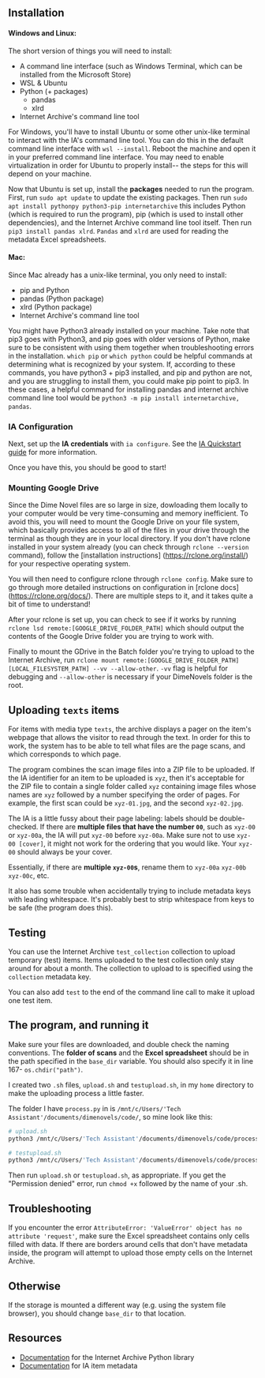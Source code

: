 ## Installation
#### Windows and Linux: 
The short version of things you will need to install:
- A command line interface (such as Windows Terminal, which can be installed from the Microsoft Store)
- WSL & Ubuntu
- Python (+ packages)
    - pandas
    - xlrd
- Internet Archive's command line tool

For Windows, you'll have to install Ubuntu or some other unix-like terminal to interact with the IA's command line tool. You can do this in the default command line interface with `wsl --install`. Reboot the machine and open it in your preferred command line interface. You may need to enable virtualization in order for Ubuntu to properly install-- the steps for this will depend on your machine.

Now that Ubuntu is set up, install the **packages** needed to run the program. First, run `sudo apt update` to update the existing packages. Then run `sudo apt install pythonpy python3-pip internetarchive` this includes Python (which is required to run the program), pip (which is used to install other dependencies), and the Internet Archive command line tool itself. Then run `pip3 install pandas xlrd`. `Pandas` and `xlrd` are used for reading the metadata Excel spreadsheets.

#### Mac:
Since Mac already has a unix-like terminal, you only need to install:
- pip and Python 
- pandas (Python package)
- xlrd (Python package)
- Internet Archive's command line tool

You might have Python3 already installed on your machine. Take note that pip3 goes with Python3, and pip goes with older versions of Python, make sure to be consistent with using them together when troubleshooting errors in the installation. ```which pip``` or ```which python``` could be helpful commands at determining what is recognized by your system. If, according to these commands, you have python3 + pip3 installed, and pip and python are not, and you are struggling to install them, you could make pip point to pip3. In these cases, a helpful command for installing pandas and internet archive command line tool would be ```python3 -m pip install internetarchive, pandas```. 

### IA Configuration
Next, set up the **IA credentials** with `ia configure`. See the [IA Quickstart guide](https://archive.org/services/docs/api/internetarchive/quickstart.html) for more information.

Once you have this, you should be good to start! 

### Mounting Google Drive
Since the Dime Novel files are so large in size, dowloading them locally to your computer would be very time-consuming and memory inefficient. To avoid this, you will need to mount the Google Drive on your file system, which basically provides access to all of the files in your drive through the terminal as though they are in your local directory. If you don't have rclone installed in your system already (you can check through ```rclone --version``` command), follow the [installation instructions] (https://rclone.org/install/) for your respective operating system. 

You will then need to configure rclone through ```rclone config```. Make sure to go through more detailed instructions on configuration in [rclone docs] (https://rclone.org/docs/). There are multiple steps to it, and it takes quite a bit of time to understand!

After your rclone is set up, you can check to see if it works by running ```rclone lsd remote:[GOOGLE_DRIVE_FOLDER_PATH]``` which should output the contents of the Google Drive folder you are trying to work with. 

Finally to mount the GDrive in the Batch folder you're trying to upload to the Internet Archive, run ```rclone mount remote:[GOOGLE_DRIVE_FOLDER_PATH] [LOCAL_FILESYSTEM_PATH] --vv --allow-other```. ```-vv``` flag is helpful for debugging and ```--allow-other``` is necessary if your DimeNovels folder is the root. 

## Uploading `texts` items

For items with media type `texts`, the archive displays a pager on the item's webpage that allows the visitor to read through the text.
In order for this to work, the system has to be able to tell what files are the page scans, and which corresponds to which page.

The program combines the scan image files into a ZIP file to be uploaded. If the IA identifier for an item to be uploaded is `xyz`, then it's acceptable for the ZIP file to contain a single folder called `xyz` containing image files whose names are `xyz` followed by a number specifying the order of pages. For example, the first scan could be `xyz-01.jpg`, and the second `xyz-02.jpg`.

The IA is a little fussy about their page labeling: labels should be double-checked. If there are **multiple files that have the number `00`**, such as `xyz-00` or `xyz-00a`, the IA will put `xyz-00` before `xyz-00a`. Make sure not to use `xyz-00 [cover]`, it might not work for the ordering that you would like. Your `xyz-00` should always be your cover. 

Essentially, if there are **multiple `xyz-00`s**, rename them to `xyz-00a` `xyz-00b` `xyz-00c`, etc. 

It also has some trouble when accidentally trying to include metadata keys with leading whitespace. It's probably best to strip whitespace from keys to be safe (the program does this).

## Testing

You can use the Internet Archive `test_collection` collection to upload temporary (test) items.
Items uploaded to the test collection only stay around for about a month.
The collection to upload to is specified using the `collection` metadata key.

You can also add `test` to the end of the command line call to make it upload one test item.

## The program, and running it

Make sure your files are downloaded, and double check the naming conventions. The **folder of scans** and the **Excel spreadsheet** should be in the path specified in the `base_dir` variable. You should also specify it in line 167- `os.chdir("path")`.

I created two `.sh` files, `upload.sh` and `testupload.sh`, in my `home` directory to make the uploading process a little faster.

The folder I have `process.py` in is `/mnt/c/Users/'Tech Assistant'/documents/dimenovels/code/`, so mine look like this:

```bash
# upload.sh
python3 /mnt/c/Users/'Tech Assistant'/documents/dimenovels/code/process.py
```

```bash
# testupload.sh
python3 /mnt/c/Users/'Tech Assistant'/documents/dimenovels/code/process.py test
```

Then run `upload.sh` or `testupload.sh`, as appropriate.
If you get the "Permission denied" error, run `chmod +x` followed by the name of your .sh. 


## Troubleshooting

If you encounter the error `AttributeError: 'ValueError' object has no attribute 'request'`, make sure the Excel spreadsheet contains only cells filled with data. If there are borders around cells that don't have metadata inside, the program will attempt to upload those empty cells on the Internet Archive.

## Otherwise
If the storage is mounted a different way (e.g. using the system file browser), you should change `base_dir` to that location.

## Resources

- [Documentation](https://archive.org/services/docs/api/internetarchive/index.html) for the Internet Archive Python library
- [Documentation](https://archive.org/services/docs/api/metadata-schema/index.html) for IA item metadata
